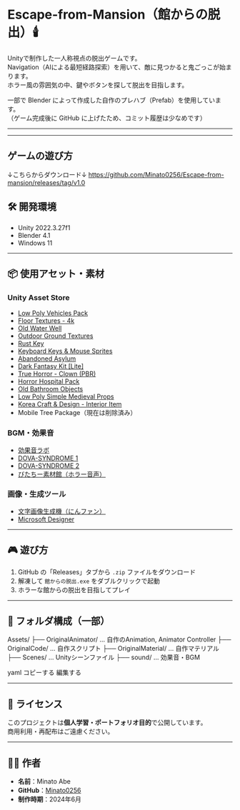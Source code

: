 # Escape-from-Mansion（館からの脱出）🕯️

Unityで制作した一人称視点の脱出ゲームです。  
Navigation（AIによる最短経路探索）を用いて、敵に見つかると鬼ごっこが始まります。  
ホラー風の雰囲気の中、鍵やボタンを探して脱出を目指します。

一部で Blender によって作成した自作のプレハブ（Prefab）を使用しています。  
（ゲーム完成後に GitHub に上げたため、コミット履歴は少なめです）

---

---

## ゲームの遊び方

↓こちらからダウンロード↓
https://github.com/Minato0256/Escape-from-mansion/releases/tag/v1.0


## 🛠 開発環境

- Unity 2022.3.27f1
- Blender 4.1
- Windows 11

---

## 📦 使用アセット・素材

### Unity Asset Store

- [Low Poly Vehicles Pack](https://assetstore.unity.com/packages/3d/vehicles/land/low-poly-vehicles-pack-26707)
- [Floor Textures - 4k](https://assetstore.unity.com/packages/2d/textures-materials/floor-textures-4k-179126)
- [Old Water Well](https://assetstore.unity.com/packages/3d/environments/old-water-well-138903)
- [Outdoor Ground Textures](https://assetstore.unity.com/packages/2d/textures-materials/floors/outdoor-ground-textures-12555)
- [Rust Key](https://assetstore.unity.com/packages/3d/props/rust-key-167590)
- [Keyboard Keys & Mouse Sprites](https://assetstore.unity.com/packages/2d/gui/keyboard-keys-mouse-sprites-225232)
- [Abandoned Asylum](https://assetstore.unity.com/packages/3d/environments/urban/abandoned-asylum-49137)
- [Dark Fantasy Kit [Lite]](https://assetstore.unity.com/packages/3d/environments/fantasy/dark-fantasy-kit-lite-127925)
- [True Horror - Clown (PBR)](https://assetstore.unity.com/packages/3d/true-horror-clown-pbr-49389)
- [Horror Hospital Pack](https://assetstore.unity.com/packages/3d/environments/hospital-horror-pack-44045)
- [Old Bathroom Objects](https://assetstore.unity.com/packages/3d/props/interior/old-bathroom-objects-120069)
- [Low Poly Simple Medieval Props](https://assetstore.unity.com/packages/3d/props/low-poly-simple-medieval-props-258397)
- [Korea Craft & Design - Interior Item](https://assetstore.unity.com/packages/3d/props/interior/korea-craft-design-interior-item-252023)
- Mobile Tree Package（現在は削除済み）

### BGM・効果音

- [効果音ラボ](https://soundeffect-lab.info/)
- [DOVA-SYNDROME 1](https://dova-s.jp/se/play1186.html)
- [DOVA-SYNDROME 2](https://dova-s.jp/bgm/play19470.html)
- [びたちー素材館（ホラー音声）](http://www.vita-chi.net/sec/voi/hora/voivoi1.htm)

### 画像・生成ツール

- [文字画像生成機（にんファン）](https://www.nin-fan.net/tool/string_image.html#google_vignette)
- [Microsoft Designer](https://designer.microsoft.com/image-creator)

---

## 🎮 遊び方

1. GitHub の「Releases」タブから `.zip` ファイルをダウンロード
2. 解凍して `館からの脱出.exe` をダブルクリックで起動
3. ホラーな館からの脱出を目指してプレイ

---

## 📁 フォルダ構成（一部）

Assets/
├── OriginalAnimator/ … 自作のAnimation, Animator Controller
├── OriginalCode/ … 自作スクリプト
├── OriginalMaterial/ … 自作マテリアル
├── Scenes/ … Unityシーンファイル
├── sound/ … 効果音・BGM

yaml
コピーする
編集する

---

## 📄 ライセンス

このプロジェクトは**個人学習・ポートフォリオ目的**で公開しています。  
商用利用・再配布はご遠慮ください。

---

## 🙋‍♂️ 作者

- **名前**：Minato Abe
- **GitHub**：[Minato0256](https://github.com/Minato0256)
- **制作時期**：2024年6月
